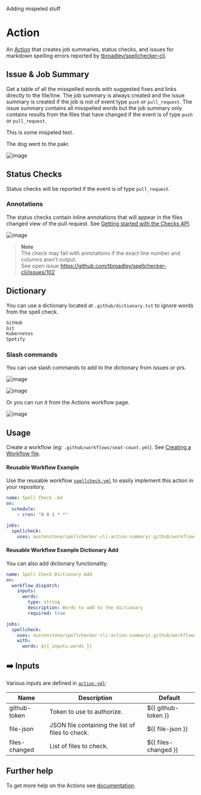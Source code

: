Adding mispeled stuff

# Action
An [Action](https://docs.github.com/en/actions) that creates job summaries, status checks, and issues for markdown spelling errors reported by [tbroadley/spellchecker-cli](https://github.com/tbroadley/spellchecker-cli).

## Issue & Job Summary
Get a table of all the misspelled words with suggested fixes and links directly to the file/line. The job summary is always created and the issue summary is created if the job is not of event type `push` or `pull_request`. The issue summary contains all misspelled words but the job summary only contains results from the files that have changed if the event is of type `push` or `pull_request`.

This is some mispeled text.

The dog went to the pakr.

![image](https://user-images.githubusercontent.com/22425467/188254502-5f07ea12-f65e-4956-b46e-62645e63b02e.png)

## Status Checks
Status checks will be reported if the event is of type `pull_request`.
### Annotations
The status checks contain inline annotations that will appear in the files changed view of the pull request. See [Getting started with the Checks API](https://docs.github.com/en/rest/guides/getting-started-with-the-checks-api).

![image](https://user-images.githubusercontent.com/22425467/188254398-e1d99d0b-bc40-4787-b1fc-898b6ebf2a4e.png)

> **Note**
> <br>The check may fail with annotations if the exact line number and columns aren't output.<br>See open issue https://github.com/tbroadley/spellchecker-cli/issues/102

## Dictionary
You can use a dictionary located at `.github/dictionary.txt` to ignore words from the spell check.
```txt
GitHub
Git
Kubernetes
Spotify
```
### Slash commands
You can use slash commands to add to the dictionary from issues or prs.

![image](https://user-images.githubusercontent.com/22425467/188254700-5e917a37-42fc-45be-bd5e-05775d7aa1ce.png)

![image](https://user-images.githubusercontent.com/22425467/188254718-e5c41d9b-5df5-4e73-8525-5d1e60dbe1ea.png)

Or you can run it from the Actions workflow page.

![image](https://user-images.githubusercontent.com/22425467/188254746-905428af-050f-483a-ab51-9280e78d722d.png)

## Usage
Create a workflow (eg: `.github/workflows/seat-count.yml`). See [Creating a Workflow file](https://help.github.com/en/articles/configuring-a-workflow#creating-a-workflow-file).

#### Reusable Workflow Example
Use the reusable workflow [`spellcheck.yml`](.github/workflows/spellcheck.yml) to easily implement this action in your repository.
```yml
name: Spell Check .md
on:
  schedule:
    - cron: "0 0 1 * *"

jobs:
  spellcheck:
    uses: austenstone/spellchecker-cli-action-summary/.github/workflows/spellcheck.yml@main
```
#### Reusable Workflow Example Dictionary Add
You can also add dictionary functionality.
```yml
name: Spell Check Dictionary Add
on:
  workflow_dispatch:
    inputs:
      words:
        type: string
        description: Words to add to the dictionary
        required: true

jobs:
  spellcheck:
    uses: austenstone/spellchecker-cli-action-summary/.github/workflows/spellcheck-dictionary-add.yml@main
    with:
      words: ${{ inputs.words }}
```

## ➡️ Inputs
Various inputs are defined in [`action.yml`](action.yml):

| Name | Description | Default |
| --- | - | - |
| github-token | Token to use to authorize. | ${{ github-token }} |
| file-json | JSON file containing the list of files to check. | ${{ file-json }} |
| files-changed | List of files to check. | ${{ files-changed }} |

<!-- 
## ⬅️ Outputs
| Name | Description |
| --- | - |
| output | The output. |
-->

## Further help
To get more help on the Actions see [documentation](https://docs.github.com/en/actions).
